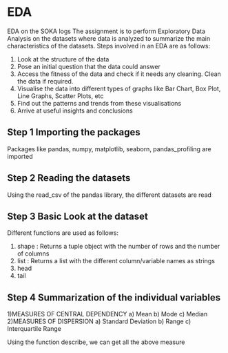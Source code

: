 # EDA
EDA on the SOKA logs
The assignment is to perform Exploratory Data Analysis on the datasets where data is analyzed to summarize the main characteristics of the datasets. Steps involved in an EDA are as follows:
  1) Look at the structure of the data
  2) Pose an initial question that the data could answer 
  3) Access the fitness of the data and check if it needs any cleaning. Clean the data if required.
  4) Visualise the data into different types of graphs like Bar Chart, Box Plot, Line Graphs, Scatter Plots, etc
  5) Find out the patterns and trends from these visualisations
  6) Arrive at useful insights and conclusions


## Step 1 Importing the packages
Packages like pandas, numpy, matplotlib, seaborn, pandas_profiling are imported

## Step 2 Reading the datasets
Using the read_csv of the pandas library, the different datasets are read

## Step 3 Basic Look at the dataset
Different functions are used as follows:
  1) shape : Returns a tuple object with the number of rows and the number of columns
  2) list : Returns a list with the different column/variable names as strings
  3) head 
  4) tail
  
## Step 4 Summarization of the individual variables
1)MEASURES OF CENTRAL DEPENDENCY
  a) Mean
  b) Mode
  c) Median
2)MEASURES OF DISPERSION
  a) Standard Deviation
  b) Range
  c) Interquartile Range

Using the function describe, we can get all the above measure
